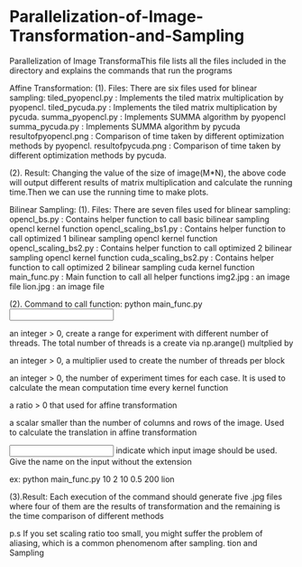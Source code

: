 # Parallelization-of-Image-Transformation-and-Sampling
Parallelization of Image TransformaThis file lists all the files included in the directory and explains the commands that run the programs

Affine Transformation:
(1). Files:
There are six files used for blinear sampling:
tiled_pyopencl.py : Implements the tiled matrix multiplication by pyopencl.
tiled_pycuda.py : Implements the tiled matrix multiplication by pycuda.
summa_pyopencl.py : Implements SUMMA algorithm by pyopencl
summa_pycuda.py : Implements SUMMA algorithm by pycuda
resultofpyopencl.png : Comparison of time taken by different optimization methods by pyopencl.
resultofpycuda.png : Comparison of time taken by different optimization methods by pycuda.

(2). Result:
Changing the value of the size of image(M*N), the above code will output different results of matrix multiplication and calculate the running time.Then we can use the running time to make plots.

Bilinear Sampling:
(1). Files:
There are seven files used for blinear sampling:
opencl_bs.py : Contains helper function to call basic bilinear sampling opencl kernel function
opencl_scaling_bs1.py : Contains helper function to call optimized 1 bilinear sampling opencl kernel function
opencl_scaling_bs2.py : Contains helper function to call optimized 2 bilinear sampling opencl kernel function
cuda_scaling_bs2.py : Contains helper function to call optimized 2 bilinear sampling cuda kernel function
main_func.py : Main function to call all helper functions
img2.jpg : an image file
lion.jpg : an image file

(2). Command to call function:
python main_func.py <number of threads per block> <multiplier> <repeat time> <scaling ratio> <translation coefficient> <input image name>

<number of threads per block> an integer > 0, create a range for experiment with different number of threads. The total number of threads is a create via np.arange(<number of thread_per_block>) multplied by <multiplier>

<multiplier> an integer > 0, a multiplier used to create the number of threads per block

<repeat time> an integer > 0, the number of experiment times for each case. It is used to calculate the mean computation time every kernel function

<scaling ratio> a ratio > 0 that used for affine transformation

<translation coefficient> a scalar smaller than the number of columns and rows of the image. Used to calculate the translation in affine transformation

<input image name> indicate which input image should be used. Give the name on the input without the extension  

ex: python main_func.py 10 2 10 0.5 200 lion

(3).Result:
Each execution of the command should generate five .jpg files where four of them are the results of transformation and the remaining is the time comparison of different methods

p.s If you set scaling ratio too small, you might suffer the problem of aliasing, which is a common phenomenom after sampling.
tion and Sampling
